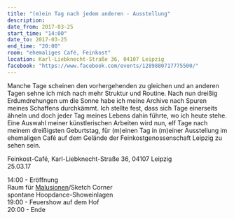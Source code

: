 ```yaml
---
title: "(m)ein Tag nach jedem anderen - Ausstellung"
description: 
date_from: 2017-03-25
start_time: "14:00"
date_to: 2017-03-25
end_time: "20:00"
room: "ehemaliges Café, Feinkost"
location: Karl-Liebknecht-Straße 36, 04107 Leipzig
facebook: "https://www.facebook.com/events/1289880717775500/"
---
```

Manche Tage scheinen den vorhergehenden zu gleichen und an anderen Tagen sehne ich mich nach mehr Struktur und Routine. Nach nun dreißig Erdumdrehungen um die Sonne habe ich meine Archive nach Spuren meines Schaffens durchkämmt. Ich stellte fest, dass sich Tage einerseits ähneln und doch jeder Tag meines Lebens dahin führte, wo ich heute stehe. Eine Auswahl meiner künstlerischen Arbeiten wird nun, elf Tage nach meinem dreißigsten Geburtstag, für (m)einen Tag in (m)einer Ausstellung im ehemaligen Café auf dem Gelände der Feinkostgenossenschaft Leipzig zu sehen sein.

Feinkost-Café, Karl-Liebknecht-Straße 36, 04107 Leipzig  
25.03.17

14:00 - Eröffnung  
Raum für [Malusionen][1]/Sketch Corner  
spontane Hoopdance-Showeinlagen  
19:00 - Feuershow auf dem Hof  
20:00 - Ende

 [1]: http://www.raffael.one/archiv/mein-wunderland-eu/#malusion